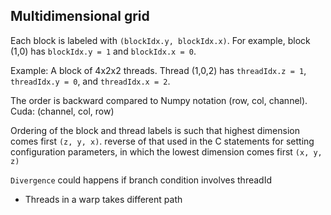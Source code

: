 ## Multidimensional grid


Each block is labeled with `(blockIdx.y, blockIdx.x)`. For example, block (1,0) has
`blockIdx.y = 1` and `blockIdx.x = 0`.


Example: A block of 4x2x2 threads. Thread (1,0,2) has `threadIdx.z = 1`,
`threadIdx.y = 0`, and `threadIdx.x = 2`.

The order is backward compared to Numpy notation (row, col, channel). Cuda: (channel, col, row)

Ordering of the block and
thread labels is such that highest dimension comes first `(z, y, x)`. reverse of that used in the C statements for setting configuration parameters, in which the lowest dimension comes first `(x, y, z)`




`Divergence` could happens if branch condition involves threadId
 * Threads in a warp takes different path 


